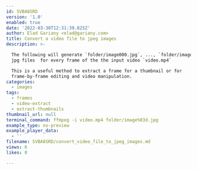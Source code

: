 ```yaml
---
id: SVBA8SRD
version: '1.0'
enabled: true
date: '2022-03-30T12:31:39.825Z'
author: Elad Gariany <elad@gariany.com>
title: Convert a video file to jpeg images
description: >-

  The following will generate `folder/image000.jpg`, ..., `folder/image999.jpg`
  jpg files  for every frame of the the input video `video.mp4`

  This is a useful method to extract a frame for a thumbnail or for
  frame-by-frame editing and video manipulation.
categories:
  - images
tags:
  - frames
  - video-extract
  - extract-thumbnails
thumbnail_url: null
terminal_command: ffmpeg -i video.mp4 folder/image%03d.jpg
example_type: no-preview
example_player_data:
  - ''
filename: SVBA8SRD/convert_video_file_to_jpeg_images.md
views: 6
likes: 0

---
```

